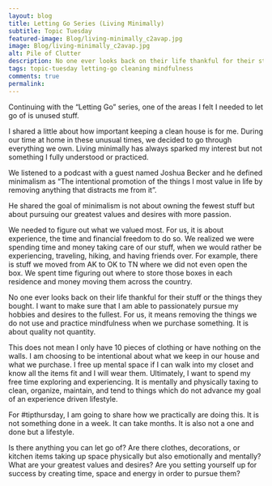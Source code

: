 ```yaml
---
layout: blog
title: Letting Go Series (Living Minimally)
subtitle: Topic Tuesday
featured-image: Blog/living-minimally_c2avap.jpg
image: Blog/living-minimally_c2avap.jpg
alt: Pile of Clutter
description: No one ever looks back on their life thankful for their stuff or the things they bought. I want to make sure that I am able to passionately pursue my hobbies and desires to the fullest. For us, it means removing the things we do not use and practice mindfulness when we purchase something. It is about quality not quantity.
tags: topic-tuesday letting-go cleaning mindfulness
comments: true
permalink:
---
```

Continuing with the “Letting Go” series, one of the areas I felt I needed to let go of is unused stuff.

I shared a little about how important keeping a clean house is for me. During our time at home in these unusual times, we decided to go through everything we own. Living minimally has always sparked my interest but not something I fully understood or practiced.

We listened to a podcast with a guest named Joshua Becker and he defined minimalism as “The intentional promotion of the things I most value in life by removing anything that distracts me from it”.

He shared the goal of minimalism is not about owning the fewest stuff but about pursuing our greatest values and desires with more passion.

We needed to figure out what we valued most. For us, it is about experience, the time and financial freedom to do so. We realized we were spending time and money taking care of our stuff, when we would rather be experiencing, traveling, hiking, and having friends over. For example, there is stuff we moved from AK to OK to TN where we did not even open the box. We spent time figuring out where to store those boxes in each residence and money moving them across the country.

No one ever looks back on their life thankful for their stuff or the things they bought. I want to make sure that I am able to passionately pursue my hobbies and desires to the fullest. For us, it means removing the things we do not use and practice mindfulness when we purchase something. It is about quality not quantity.

This does not mean I only have 10 pieces of clothing or have nothing on the walls. I am choosing to be intentional about what we keep in our house and what we purchase. I free up mental space if I can walk into my closet and know all the items fit and I will wear them. Ultimately, I want to spend my free time exploring and experiencing. It is mentally and physically taxing to clean, organize, maintain, and tend to things which do not advance my goal of an experience driven lifestyle.

For #tipthursday, I am going to share how we practically are doing this. It is not something done in a week. It can take months. It is also not a one and done but a lifestyle.

Is there anything you can let go of? Are there clothes, decorations, or kitchen items taking up space physically but also emotionally and mentally? What are your greatest values and desires? Are you setting yourself up for success by creating time, space and energy in order to pursue them?
